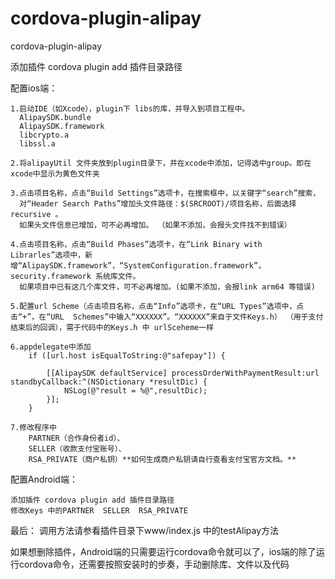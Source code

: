 # cordova-plugin-alipay
cordova-plugin-alipay


添加插件 cordova plugin add 插件目录路径


配置ios端：

	1.启动IDE（如Xcode），plugin下 libs的库，并导入到项目工程中。
	  AlipaySDK.bundle
	  AlipaySDK.framework
	  libcrypto.a
	  libssl.a

	2.将alipayUtil 文件夹放到plugin目录下，并在xcode中添加，记得选中group。即在xcode中显示为黄色文件夹

	3.点击项目名称，点击“Build Settings”选项卡，在搜索框中，以关键字“search”搜索，
	  对“Header Search Paths”增加头文件路径：$(SRCROOT)/项目名称，后面选择recursive 。
	  如果头文件信息已增加，可不必再增加。 （如果不添加，会报头文件找不到错误）

	4.点击项目名称，点击“Build Phases”选项卡，在“Link Binary with    Librarles”选项中，新增“AlipaySDK.framework”，“SystemConfiguration.framework”，    security.framework 系统库文件。
	  如果项目中已有这几个库文件，可不必再增加。(如果不添加，会报link arm64 等错误)

	5.配置url Scheme（点击项目名称，点击“Info”选项卡，在“URL Types”选项中，点击“+”，在“URL  Schemes”中输入“XXXXXX”。“XXXXXX”来自于文件Keys.h） （用于支付结束后的回调），需于代码中的Keys.h 中 urlSceheme一样
		
	6.appdelegate中添加 
		if ([url.host isEqualToString:@"safepay"]) {
			
			[[AlipaySDK defaultService] processOrderWithPaymentResult:url standbyCallback:^(NSDictionary *resultDic) {
				NSLog(@"result = %@",resultDic);
			}];
		}
		
	7.修改程序中
		PARTNER（合作身份者id）、
		SELLER（收款支付宝账号）、  
		RSA_PRIVATE（商户私钥）**如何生成商户私钥请自行查看支付宝官方文档。**
		
配置Android端：

	添加插件 cordova plugin add 插件目录路径
	修改Keys 中的PARTNER  SELLER  RSA_PRIVATE
	
	
最后：
	调用方法请参看插件目录下www/index.js 中的testAlipay方法
	
	
如果想删除插件，Android端的只需要运行cordova命令就可以了，ios端的除了运行cordova命令，还需要按照安装时的步奏，手动删除库、文件以及代码
	
	
	
	
	
	
	
	
	
	
	
	
	
	
	
	
	
	


 


